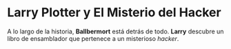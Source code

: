 # Larry Plotter y El Misterio del Hacker

A lo largo de la historia, **Ballbermort** está detrás de todo.
**Larry** descubre un libro de ensamblador que pertenece a un misterioso *hacker*.
